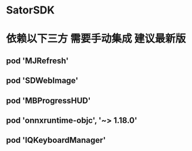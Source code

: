 # SatorSDK
# 依赖以下三方 需要手动集成 建议最新版
##  pod 'MJRefresh'
##  pod 'SDWebImage'
##  pod 'MBProgressHUD'
##  pod 'onnxruntime-objc', '~> 1.18.0'
##  pod 'IQKeyboardManager'
